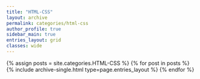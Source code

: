```yaml
---
title: "HTML-CSS"
layout: archive
permalink: categories/html-css
author_profile: true
sidebar_main: true
entries_layout: grid
classes: wide
---
```


{% assign posts = site.categories.HTML-CSS %} {% for post in posts %} {% include archive-single.html type=page.entries_layout
%} {% endfor %}
